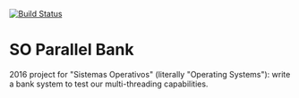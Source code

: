 <!-- Priority badges -->
[![Build Status](https://travis-ci.org/Keyaku/so-parallel-bank.svg?branch=master)](https://travis-ci.org/Keyaku/so-parallel-bank)

<!-- The document itself -->
# SO Parallel Bank

2016 project for "Sistemas Operativos" (literally "Operating Systems"):
write a bank system to test our multi-threading capabilities.

